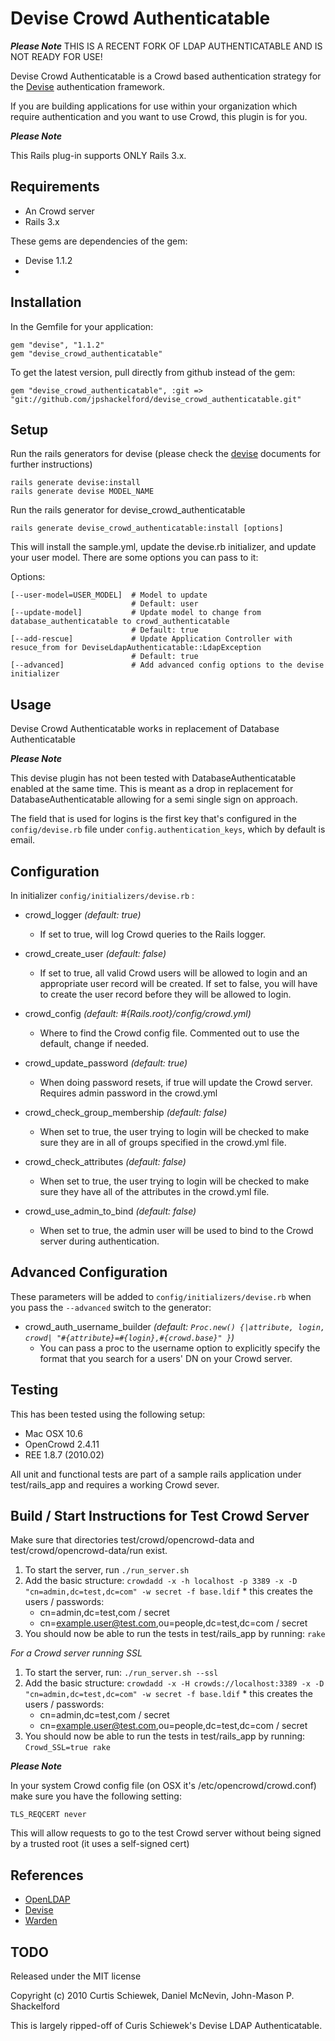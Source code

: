 Devise Crowd Authenticatable
===========================

**_Please Note_**
THIS IS A RECENT FORK OF LDAP AUTHENTICATABLE AND IS NOT READY FOR USE!

Devise Crowd Authenticatable is a Crowd based authentication strategy for the
[Devise](http://github.com/plataformatec/devise) authentication framework.

If you are building applications for use within your organization which require
authentication and you want to use Crowd, this plugin is for you.

**_Please Note_**

This Rails plug-in supports ONLY Rails 3.x.

Requirements
------------

- An Crowd server 
- Rails 3.x

These gems are dependencies of the gem:

- Devise 1.1.2
- 

Installation
------------

In the Gemfile for your application:

    gem "devise", "1.1.2"
    gem "devise_crowd_authenticatable"
    
To get the latest version, pull directly from github instead of the gem:

    gem "devise_crowd_authenticatable", :git => "git://github.com/jpshackelford/devise_crowd_authenticatable.git"


Setup
-----

Run the rails generators for devise (please check the [devise](http://github.com/plataformatec/devise) documents for further instructions)

    rails generate devise:install
    rails generate devise MODEL_NAME

Run the rails generator for devise_crowd_authenticatable

    rails generate devise_crowd_authenticatable:install [options]

This will install the sample.yml, update the devise.rb initializer, and update your user model. There are some options you can pass to it:

Options:

    [--user-model=USER_MODEL]  # Model to update
                               # Default: user
    [--update-model]           # Update model to change from database_authenticatable to crowd_authenticatable
                               # Default: true
    [--add-rescue]             # Update Application Controller with resuce_from for DeviseLdapAuthenticatable::LdapException
                               # Default: true
    [--advanced]               # Add advanced config options to the devise initializer


Usage
-----

Devise Crowd Authenticatable works in replacement of Database Authenticatable

**_Please Note_**

This devise plugin has not been tested with DatabaseAuthenticatable enabled at
the same time. This is meant as a drop in replacement for 
DatabaseAuthenticatable allowing for a semi single sign on approach.

The field that is used for logins is the first key that's configured in the
`config/devise.rb` file under `config.authentication_keys`, which by default is
email. 

Configuration
-------------

In initializer  `config/initializers/devise.rb` :

* crowd\_logger _(default: true)_
  * If set to true, will log Crowd queries to the Rails logger.

* crowd\_create\_user _(default: false)_
	* If set to true, all valid Crowd users will be allowed to login and an appropriate user record will be created.
      If set to false, you will have to create the user record before they will be allowed to login.

* crowd\_config _(default: #{Rails.root}/config/crowd.yml)_
	* Where to find the Crowd config file. Commented out to use the default, change if needed.

* crowd\_update\_password _(default: true)_
  * When doing password resets, if true will update the Crowd server. Requires admin password in the crowd.yml

* crowd\_check\_group_membership _(default: false)_
  * When set to true, the user trying to login will be checked to make sure they are in all of groups specified in the crowd.yml file.

* crowd\_check\_attributes _(default: false)_
  * When set to true, the user trying to login will be checked to make sure they have all of the attributes in the crowd.yml file.

* crowd\_use\_admin\_to\_bind _(default: false)_
  * When set to true, the admin user will be used to bind to the Crowd server during authentication.


Advanced Configuration
----------------------

These parameters will be added to `config/initializers/devise.rb` when you pass the `--advanced` switch to the generator:

* crowd\_auth\_username\_builder _(default: `Proc.new() {|attribute, login, crowd| "#{attribute}=#{login},#{crowd.base}" }`)_
  * You can pass a proc to the username option to explicitly specify the format that you search for a users' DN on your Crowd server.

Testing
-------

This has been tested using the following setup:

* Mac OSX 10.6
* OpenCrowd 2.4.11
* REE 1.8.7 (2010.02)

All unit and functional tests are part of a sample rails application under test/rails_app and requires a working Crowd sever.

Build / Start Instructions for Test Crowd Server
-----------------------------------------------

Make sure that directories test/crowd/opencrowd-data and test/crowd/opencrowd-data/run exist.

  1. To start the server, run `./run_server.sh`
  2. Add the basic structure: `crowdadd -x -h localhost -p 3389 -x -D "cn=admin,dc=test,dc=com" -w secret -f base.ldif`
    * this creates the users / passwords:
      * cn=admin,dc=test,com / secret
      * cn=example.user@test.com,ou=people,dc=test,dc=com / secret
  3. You should now be able to run the tests in test/rails_app by running: `rake`
  
  _For a Crowd server running SSL_
  
  1. To start the server, run: `./run_server.sh --ssl`
  2. Add the basic structure: `crowdadd -x -H crowds://localhost:3389 -x -D "cn=admin,dc=test,dc=com" -w secret -f base.ldif`
    * this creates the users / passwords:
      * cn=admin,dc=test,com / secret
      * cn=example.user@test.com,ou=people,dc=test,dc=com / secret
  3. You should now be able to run the tests in test/rails_app by running: `Crowd_SSL=true rake`

**_Please Note_**

In your system Crowd config file (on OSX it's /etc/opencrowd/crowd.conf) make sure you have the following setting:

    TLS_REQCERT	never

This will allow requests to go to the test Crowd server without being signed by a trusted root (it uses a self-signed cert)

References
----------

* [OpenLDAP](http://www.opencrowd.org/)
* [Devise](http://github.com/plataformatec/devise)
* [Warden](http://github.com/hassox/warden)


TODO
----
Released under the MIT license

Copyright (c) 2010 Curtis Schiewek, Daniel McNevin, John-Mason P. Shackelford

This is largely ripped-off of Curis Schiewek's Devise LDAP Authenticatable.
